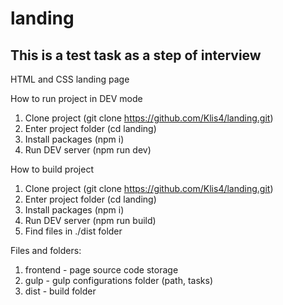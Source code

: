 # landing

## This is a test task as a step of interview

HTML and CSS landing page

How to run project in DEV mode

1) Clone project (git clone https://github.com/Klis4/landing.git)
2) Enter project folder (cd landing)
3) Install packages (npm i)
4) Run DEV server (npm run dev)


How to build project

1) Clone project (git clone https://github.com/Klis4/landing.git)
2) Enter project folder (cd landing)
3) Install packages (npm i)
4) Run DEV server (npm run build)
5) Find files in ./dist folder

Files and folders:

1) frontend - page source code storage
2) gulp - gulp configurations folder (path, tasks)
3) dist - build folder
